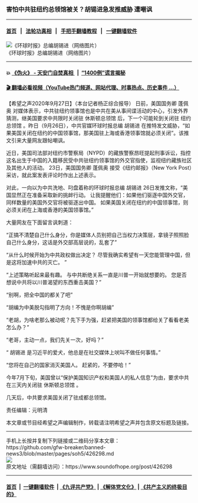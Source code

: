 ### 害怕中共驻纽约总领馆被关？胡锡进急发推威胁 遭嘲讽
------------------------

#### [首页](https://github.com/gfw-breaker/banned-news3/blob/master/README.md) &nbsp;&nbsp;|&nbsp;&nbsp; [法轮功真相](https://github.com/begood0513/basic/blob/master/README.md)  &nbsp;&nbsp;|&nbsp;&nbsp; [手把手翻墙教程](https://github.com/gfw-breaker/guides/wiki)  &nbsp;&nbsp;|&nbsp;&nbsp; [一键翻墙软件](https://github.com/gfw-breaker/nogfw/blob/master/README.md)  



<div><img alt="《环球时报》总编胡锡进（网络图片）" src="https://img.soundofhope.org/2019-11/160129huxj01s_800x451.jpg"/>
<br/><figcaption class="caption">
 《环球时报》总编胡锡进（网络图片）
</figcaption></div><hr/>

#### 💥 [《伪火》 - 天安门自焚真相 ](http://158.247.195.190:10000/videos/blog/weihuo.html)&nbsp; |&nbsp; [“1400例”谎言揭秘  ](http://158.247.195.190:10000/videos/blog/jiexi1400.html)

#### [ 🎬  翻墙必看视频（YouTube热门频道、网站代理、时事热点、历史事件 ...）](https://github.com/gfw-breaker/links/blob/master/banned.md)

<div><div class="Content__Wrapper sc-1bvya0-0 grZQxZ">
 <p class="meta-top">
  <span class="meta">
   【希望之声2020年9月27日】（本台记者杨正综合报导）
  </span>
  日前，美国国务卿
  <ok href="/term/4007">
   蓬佩奥
  </ok>
  对媒体表示，中共驻纽约领事馆也是中共在美从事间谍活动的中心，引发外界猜测，继美国要求中共限时关闭驻
  <ok href="/term/331573">
   休斯顿总领馆
  </ok>
  后，下一个可能轮到关闭驻
  <ok href="/term/383920">
   纽约总领馆
  </ok>
  。昨日（9月26日），中共官媒环球时报总编
  <ok href="/term/2347">
   胡锡进
  </ok>
  在推特发文威胁，“如果美国关闭在纽约的中国领事馆，那美国驻上海或香港领事馆就必须关闭”。该推文引来大量网友跟帖嘲讽。
 </p>
 <p>
  近日，美国司法部对纽约市警察局（NYPD）的藏族警察昂旺提起刑事诉讼，指控这名出生于中国的入籍移民受中共驻纽约领事馆的外交官指使，监视纽约藏族社区及其他人的活动。 23日，美国国务卿
  <ok href="/term/4007">
   蓬佩奥
  </ok>
  接受《纽约邮报》（New York Post）采访，就此案发表评论时作出上述表示。
 </p>
 <div class="AD_Embed__Wrap-sc-1xslmin-0 igMuqX module desktop">
  <div>
  </div>
 </div>
 <p>
  对此，一向以为中共洗地、叼盘着称的环球时报总编
  <ok href="/term/2347">
   胡锡进
  </ok>
  26日发推文称，“美国显然正在准备采取新的挑衅行动。 让我提醒他们：如果他们驱逐中国外交官，同样数量的美国外交官将被驱逐出中国。 如果美国关闭在纽约的中国领事馆，则必须关闭在上海或香港的美国领事馆。”
 </p>
 <p>
  大量网友在下面留言讽刺道：
 </p>
 <p>
  “正搞不清楚自己什么身分，你是媒体人员别把自己当权力决策层，拿镜子照照脸自己什么身分，这话是外交部高层说的，乱套了”
 </p>
 <p>
  “从什么时候开始为中共政权做出决定？ 尽管我确实希望有一天您能管理中国，但是这将加速中共的灭亡。 ”
 </p>
 <p>
  “上述策略听起来最有趣。 与中共断绝关系一直是川普一开始就想要的。 您是否想说中共将以川普渴望的东西重击美国？”
 </p>
 <p>
  “别啊，把全中国的都关了吧”
 </p>
 <p>
  “胡编为中美脱勾指明了方向！不愧是你啊胡编”
 </p>
 <p>
  “老胡，为啥老那么被动呢？先下手为强，赶紧把美国的领事馆都给关了看看老美怎么办？”
 </p>
 <p>
  “老哥，主动一点，我们先关一次，好吗？”
 </p>
 <p>
  “
  <ok href="/term/2347">
   胡锡进
  </ok>
  是习近平的爱犬，他总是在社交媒体上吠叫不做任何事情。”
 </p>
 <p>
  “您将在自己的国家消灭美国人。 赶紧的，不要停哈！”
 </p>
 <p>
  今年7月下旬，美国曾以“保护美国知识产权和美国人的私人信息”为由，要求中共在三天内关闭驻
  <ok href="/term/331573">
   休斯顿总领馆
  </ok>
  。
 </p>
 <p>
  几天后，中共要求美国关闭了驻成都总领馆。
 </p>
 <p class="meta-btm">
  责任编辑：元明清
 </p>
 <p class="meta-btm">
  本文章或节目经希望之声编辑制作，转载请注明希望之声并包含原文标题及链接。
 </p>
</div>
</div>
<hr/>
手机上长按并复制下列链接或二维码分享本文章：<br/>
https://github.com/gfw-breaker/banned-news3/blob/master/pages/soh5/426298.md <br/>
<a href='https://github.com/gfw-breaker/banned-news3/blob/master/pages/soh5/426298.md'><img src='https://github.com/gfw-breaker/banned-news3/blob/master/pages/soh5/426298.md.png'/></a> <br/>
原文地址（需翻墙访问）：https://www.soundofhope.org/post/426298


------------------------
#### [首页](https://github.com/gfw-breaker/banned-news3/blob/master/README.md) &nbsp;|&nbsp; [一键翻墙软件](https://github.com/gfw-breaker/nogfw/blob/master/README.md) &nbsp;| [《九评共产党》](https://github.com/gfw-breaker/9ping.md/blob/master/README.md#九评之一评共产党是什么) | [《解体党文化》](https://github.com/gfw-breaker/jtdwh.md/blob/master/README.md) | [《共产主义的终极目的》](https://github.com/gfw-breaker/gczydzjmd.md/blob/master/README.md)


<img src='http://gfw-breaker.win/banned-news3/pages/soh5/426298.md' width='0px' height='0px'/>